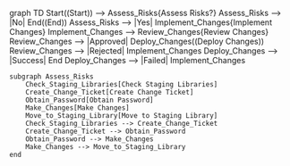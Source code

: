 graph TD
    Start((Start)) --> Assess_Risks{Assess Risks?}
    Assess_Risks --> |No| End((End))
    Assess_Risks --> |Yes| Implement_Changes{Implement Changes}
    Implement_Changes --> Review_Changes{Review Changes}
    Review_Changes --> |Approved| Deploy_Changes((Deploy Changes))
    Review_Changes --> |Rejected| Implement_Changes
    Deploy_Changes --> |Success| End
    Deploy_Changes --> |Failed| Implement_Changes

    subgraph Assess_Risks
        Check_Staging_Libraries[Check Staging Libraries]
        Create_Change_Ticket[Create Change Ticket]
        Obtain_Password[Obtain Password]
        Make_Changes[Make Changes]
        Move_to_Staging_Library[Move to Staging Library]
        Check_Staging_Libraries --> Create_Change_Ticket
        Create_Change_Ticket --> Obtain_Password
        Obtain_Password --> Make_Changes
        Make_Changes --> Move_to_Staging_Library
    end
